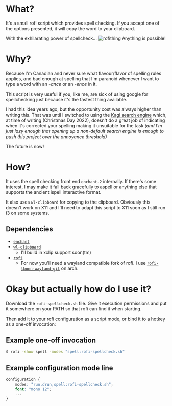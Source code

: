 # What?

It's a small rofi script which provides spell checking. If you accept one of the options presented, it will copy the word to your clipboard.

With the exhilarating power of spellcheck...
![rofithing](https://user-images.githubusercontent.com/425547/209489594-40219ab9-416f-48e4-bd50-338310e402f5.gif)
Anything is possible!

# Why?

Because I'm Canadian and never sure what flavour/flavor of spelling rules applies, and bad enough at spelling that I'm paranoid whenever I want to type a word with an *-ance* or an *-ence* in it.

This script is very useful if you, like me, are sick of using google for spellchecking just because it's the fastest thing available.

I had this idea years ago, but the opportunity cost was always higher than writing this. That was until I switched to using the [Kagi search engine](https://kagi.com) which, at time of writing (Christmas Day 2022), doesn't do a great job of indicating when it's corrected your spelling making it unsuitable for the task *(and I'm just lazy enough that opening up a non-default search engine is enough to push this project over the annoyance threshold)*

The future is now!

# How?

It uses the spell checking front end `enchant-2` internally. If there's some interest, I may make it fall back gracefully to aspell or anything else that supports the ancient ispell interactive format.

It also uses `wl-clipboard` for copying to the clipboard. Obviously this doesn't work on X11 and I'll need to adapt this script to X11 soon as I still run i3 on some systems.

## Dependencies

- [`enchant` ](https://abiword.github.io/enchant/)
- [`wl-clipboard`](https://github.com/bugaevc/wl-clipboard)
    - I'll build in xclip support soon(tm)
- [`rofi`](https://github.com/davatorium/rofi)
    - For now you'll need a wayland compatible fork of rofi. I use [`rofi-lbonn-wayland-git`](https://aur.archlinux.org/packages/rofi-lbonn-wayland-git) on arch.

# Okay but actually how do I use it?

Download the `rofi-spellcheck.sh` file. Give it execution permissions and put it somewhere on your PATH so that rofi can find it when starting.

Then add it to your rofi configuration as a script mode, or bind it to a hotkey as a one-off invocation:

## Example one-off invocation
```bash
$ rofi -show spell -modes "spell:rofi-spellcheck.sh"
```

## Example configuration mode line
```css
configuration {
    modes: "run,drun,spell:rofi-spellcheck.sh";
    font: "mono 12";
    ...
}
```
